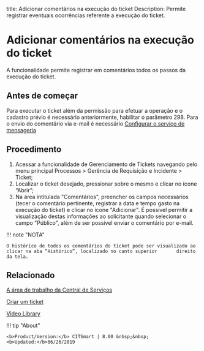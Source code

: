 title: Adicionar comentários na execução do ticket
Description: Permite registrar eventuais ocorrências referente a execução do ticket.

# Adicionar comentários na execução do ticket

A funcionalidade permite registrar em comentários todos os passos da execução do ticket.

## Antes de começar

Para executar o ticket além da permissão para efetuar a operação e o cadastro prévio é necessário anteriormente, habilitar o parâmetro 298.
Para o envio do comentário via e-mail é necessário [Configurar o serviço de mensageria][1]

## Procedimento

1. Acessar a funcionalidade de Gerenciamento de Tickets navegando pelo menu principal Processos > Gerência de Requisição e Incidente > Ticket;
2. Localizar o ticket desejado, pressionar sobre o mesmo e clicar no ícone “Abrir”;
3. Na área intitulada "Comentários", preencher os campos necessários (tecer o comentário pertinente, registrar a data e tempo gasto na execução do ticket) e clicar no ícone "Adicionar". É possível permitir a visualização destas informações ao solicitante quando selecionar o campo "Público", além de ser possível enviar o comentário por e-mail.

!!! note "NOTA"

    O histórico de todos os comentários do ticket pode ser visualizado ao clicar na aba “Histórico”, localizado no canto superior       direito da tela.

## Relacionado


[A área de trabalho da Central de Serviços](/pt-br/citsmart-platform-8/processes/tickets/use/desktop-of-service-desk.html)

[Criar um ticket](/pt-br/citsmart-platform-8/processes/tickets/use/create-ticket.html)

<i class='fa fa-youtube-play  fa-2x' style='color:#97ce17;vertical-align: middle;'> </i> [Video Library](https://www.youtube.com/playlist?list=PLB5qK2uzf2ROn4Xs6UdH84Ujzta2iJ6Ei)


[1]:/pt-br/citsmart-platform-8/additional-features/communication-and-notification/notification/configuration/enable-messaging-within-citsmart.html

!!! tip "About"

    <b>Product/Version:</b> CITSmart | 8.00 &nbsp;&nbsp;
    <b>Updated:</b>06/26/2019
